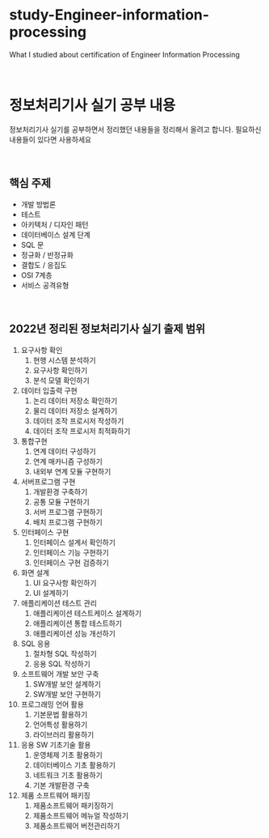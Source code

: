 # study-Engineer-information-processing

What I studied about certification of Engineer Information Processing

<br>

# 정보처리기사 실기 공부 내용

정보처리기사 실기를 공부하면서 정리했던 내용들을 정리해서 올려고 합니다. 필요하신 내용들이 있다면 사용하세요

<br>

## 핵심 주제

- 개발 방법론
- 테스트
- 아키텍처 / 디자인 패턴
- 데이터베이스 설계 단계
- SQL 문
- 정규화 / 반정규화
- 결합도 / 응집도
- OSI 7계층
- 서비스 공격유형

<br>

## 2022년 정리된 정보처리기사 실기 출제 범위

1. 요구사항 확인
   1. 현행 시스템 분석하기
   2. 요구사항 확인하기
   3. 분석 모델 확인하기
2. 데이터 입출력 구현
   1. 논리 데이터 저장소 확인하기
   2. 물리 데이터 저장소 설계하기
   3. 데이터 조작 프로시저 작성하기
   4. 데이터 조작 프로시저 최적화하기
3. 통합구현
   1. 연계 데이터 구성하기
   2. 연계 매카니즘 구성하기
   3. 내외부 연계 모듈 구현하기
4. 서버프로그램 구현
   1. 개발환경 구축하기
   2. 공통 모듈 구현하기
   3. 서버 프로그램 구현하기
   4. 배치 프로그램 구현하기
5. 인터페이스 구현
   1. 인터페이스 설계서 확인하기
   2. 인터페이스 기능 구현하기
   3. 인터페이스 구현 검증하기
6. 화면 설계
   1. UI 요구사항 확인하기
   2. UI 설계하기
7. 애플리케이션 테스트 관리
   1. 애플리케이션 테스트케이스 설계하기
   2. 애플리케이션 통합 테스트하기
   3. 애플리케이션 성능 개선하기
8. SQL 응용
   1. 절차형 SQL 작성하기
   2. 응용 SQL 작성하기
9. 소프트웨어 개발 보안 구축
   1. SW개발 보안 설계하기
   2. SW개발 보안 구현하기
10. 프로그래밍 언어 활용
    1. 기본문법 활용하기
    2. 언어특성 활용하기
    3. 라이브러리 활용하기
11. 응용 SW 기초기술 활용
    1. 운영체제 기초 활용하기
    2. 데이터베이스 기초 활용하기
    3. 네트워크 기초 활용하기
    4. 기본 개발환경 구축
12. 제품 소프트웨어 패키징
    1. 제품소프트웨어 패키징하기
    2. 제품소프트웨어 메뉴얼 작성하기
    3. 제품소프트웨어 버전관리하기

